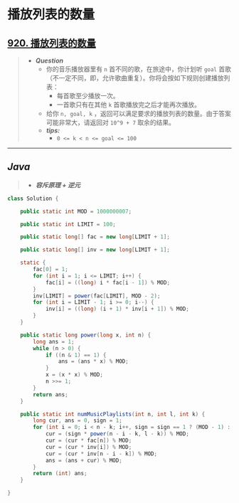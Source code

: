 # 播放列表的数量

## [920. 播放列表的数量](https://leetcode.cn/problems/number-of-music-playlists/)

> - ***Question***
>   - 你的音乐播放器里有 `n` 首不同的歌，在旅途中，你计划听 `goal` 首歌（不一定不同，即，允许歌曲重复）。你将会按如下规则创建播放列表：
>     - 每首歌至少播放一次。
>     - 一首歌只有在其他 `k` 首歌播放完之后才能再次播放。
>   - 给你 `n, goal, k` ，返回可以满足要求的播放列表的数量。由于答案可能非常大，请返回对 `10^9 + 7` 取余的结果。
>   - ***tips:***
>     - `0 <= k < n <= goal <= 100`

---

## *Java*

> - ***容斥原理 + 逆元***

```java
class Solution {

    public static int MOD = 1000000007;

    public static int LIMIT = 100;

    public static long[] fac = new long[LIMIT + 1];

    public static long[] inv = new long[LIMIT + 1];

    static {
        fac[0] = 1;
        for (int i = 1; i <= LIMIT; i++) {
            fac[i] = ((long) i * fac[i - 1]) % MOD;
        }
        inv[LIMIT] = power(fac[LIMIT], MOD - 2);
        for (int i = LIMIT - 1; i >= 0; i--) {
            inv[i] = ((long) (i + 1) * inv[i + 1]) % MOD;
        }
    }

    public static long power(long x, int n) {
        long ans = 1;
        while (n > 0) {
            if ((n & 1) == 1) {
                ans = (ans * x) % MOD;
            }
            x = (x * x) % MOD;
            n >>= 1;
        }
        return ans;
    }

    public static int numMusicPlaylists(int n, int l, int k) {
        long cur, ans = 0, sign = 1;
        for (int i = 0; i < n - k; i++, sign = sign == 1 ? (MOD - 1) : 1) {
            cur = (sign * power(n - i - k, l - k)) % MOD;
            cur = (cur * fac[n]) % MOD;
            cur = (cur * inv[i]) % MOD;
            cur = (cur * inv[n - i - k]) % MOD;
            ans = (ans + cur) % MOD;
        }
        return (int) ans;
    }

}
```
